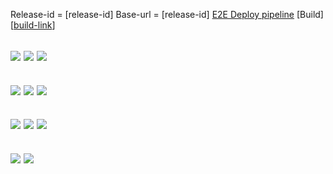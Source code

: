 Release-id = [release-id]
Base-url = [release-id]
[E2E Deploy pipeline][pipeline-link]
[Build][[build-link]]

[<img src="{{base-url}}{{file-path}}{{release-id}}/dev-deploy.png">][dev-deploy]
[<img src="{{base-url}}{{file-path}}{{release-id}}/dev-post-deploy.png">][dev-post-deploy]
[<img src="{{base-url}}{{file-path}}{{release-id}}/dev-promote.png">][dev-promote]
---
[<img src="{{base-url}}{{file-path}}{{release-id}}/qa-deploy.png">][qa-deploy]
[<img src="{{base-url}}{{file-path}}{{release-id}}/qa-post-deploy.png">][qa-post-deploy]
[<img src="{{base-url}}{{file-path}}{{release-id}}/qa-promte.png">][qa-promote]
---
[<img src="{{base-url}}{{file-path}}{{release-id}}/uat-deploy.png">][uat-deploy]
[<img src="{{base-url}}{{file-path}}{{release-id}}/uat-deploy.png">][uat-post-deploy]
[<img src="{{base-url}}{{file-path}}{{release-id}}/uat-deploy.png">][uat-promote]
---
[<img src="{{base-url}}{{file-path}}{{release-id}}/prod-deploy.png">][prod-deploy]
[<img src="{{base-url}}{{file-path}}{{release-id}}/prod-deploy.png">][prod-post-deploy]
---

[build-link]: {{base-url}}releases/tag/1.0.1
[pipeline-link]: {{base-url}}releases/tag/1.0.1
[dev-deploy]: {{base-url}}releases/tag/1.0.1
[dev-post-deploy]: {{base-url}}releases/tag/1.0.1
[dev-promote]: {{base-url}}releases/tag/1.0.1
[qa-deploy]: {{base-url}}releases/tag/1.0.1
[qa-post-deploy]: {{base-url}}releases/tag/1.0.1
[qa-promote]: {{base-url}}releases/tag/1.0.1
[uat-deploy]: {{base-url}}releases/tag/1.0.1
[uat-post-deploy]: {{base-url}}releases/tag/1.0.1
[uat-promote]: {{base-url}}releases/tag/1.0.1
[prod-deploy]: {{base-url}}releases/tag/1.0.1
[prod-post-deploy]: {{base-url}}releases/tag/1.0.1